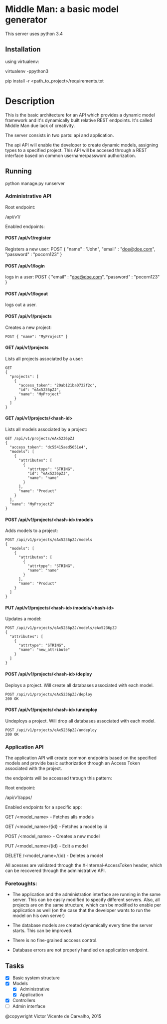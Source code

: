 # Middle Man: a basic model generator

This server uses python 3.4

## Installation

using virtualenv:

virtualenv <destination> -ppython3

pip install -r <path_to_project>/requirements.txt

# Description

This is the basic architecture for an API which provides
a dynamic model framework and it's dynamically built relative REST endpoints. It's called Middle Man due lack of
creativity.

The server consists in two parts: api and application.

The api API will enable the developer to create dynamic models, assigning types to a specified project. This
 API will be accesed through a REST interface based on common username/password authorization.

## Running

python manage.py runserver

### Administrative API

Root endpoint:

/api/v1/

Enabled endpoints:

#### POST /api/v1/register
Registers a new user:
POST { "name" : "John", "email" : "doe@doe.com", "password" : "pocorn123" }

#### POST /api/v1/login
logs in a user:
POST { "email" : "doe@doe.com", "password" : "pocorn123" }

#### POST /api/v1/logout
logs out a user.

#### POST /api/v1/projects
Creates a new project:

````
POST { "name": "MyProject" }
````

#### GET /api/v1/projects
Lists all projects associated by a user:

````
GET
{
  "projects": [
    {
      "access_token": "20ab121ba0722f2c",
      "id": "eAx5236pZJ",
      "name": "MyProject"
    }
  ]
}
````

#### GET /api/v1/projects/\<hash-id\>
Lists all models associated by a project:

````
GET /api/v1/projects/eAx5236pZJ
{
  "access_token": "dc55415aed5651e4",
  "models": [
    {
      "attributes": [
        {
          "attrtype": "STRING",
          "id": "eAx5236pZJ",
          "name": "name"
        }
      ],
      "name": "Product"
    }
  ],
  "name": "MyProject2"
}
````

#### POST /api/v1/projects/\<hash-id\>/models
Adds models to a project:
````
POST /api/v1/projects/eAx5236pZJ/models
{
  "models": [
    {
      "attributes": [
        {
          "attrtype": "STRING",
          "name": "name"
        }
      ],
      "name": "Product"
    }
  ]
}
````


#### PUT /api/v1/projects/\<hash-id\>/models/\<hash-id\>
Updates a model:
````
POST /api/v1/projects/eAx5236pZJ/models/eAx5236pZJ
{
  "attributes": [
    {
      "attrtype": "STRING",
      "name": "new_attribute"
    }
  ]
}
````

#### POST /api/v1/projects/\<hash-id\>/deploy
Deploys a project. Will create all databases associated with each model.
````
POST /api/v1/projects/eAx5236pZJ/deploy
200 OK
````

#### POST /api/v1/projects/\<hash-id\>/undeploy
Undeploys a project. Will drop all databases associated with each model.
````
POST /api/v1/projects/eAx5236pZJ/undeploy
200 OK
````

### Application API

The application API will create common endpoints based on the specified models and provide basic authorization through
an Access Token associated with the project.

the endpoints will be accessed through this pattern:

Root endpoint:

/api/v1/apps/

Enabled endpoints for a specific app:

GET /\<model_name\>  - Fetches alls models

GET /\<model_name\>/{id} - Fetches a model by id

POST /\<model_name\> - Creates a new model

PUT /\<model_name\>/{id} - Edit a model

DELETE /\<model_name\>/{id} - Deletes a model

All acesses are validated through the X-Internal-AccessToken header, which can be recovered through the administrative API.

### Foretoughts:

* The application and the administration interface are running in the same server. This can be easily modified to specify
different servers. Also, all projects are on the same structure, which can be modified to enable per application as well
(on the case that the developer wants to run the model on his own server)

* The database models are created dynamically every time the server starts. This can be improved.

* There is no fine-grained acccess control. 

* Database errors are not properly handled on application endpoint.

## Tasks

- [x] Basic system structure
- [x] Models
    - [x] Administrative
    - [x] Application
- [x] Controllers
- [ ] Admin interface

@copywright Victor Vicente de Carvalho, 2015
